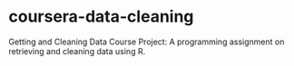 # coursera-data-cleaning
Getting and Cleaning Data Course Project: A programming assignment on retrieving and cleaning data using R.
